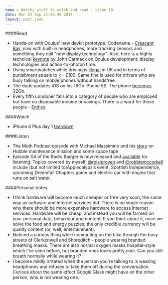 ```yaml
---
name : Worthy stuff to watch and read - issue 10
date: Mon 22 Sep 21:55:45 2014
layout: post.jade
---
```


####Read

* Hands-on with Oculus' new devkit prototype. Codename - [Crescent Bay](http://www.theverge.com/2014/9/20/6661525/oculus-crescent-bay-prototype-headset-hands-on), now with built-in headphones, more tracking sensors and something they call "new display technology". Also, here is a highly technical [keynote](http://youtu.be/nqzpAbK9qFk) by John Carmack on Oculus development, display technologies and action-to-photon time.
* Using smartwatches while driving is [illegal](http://www.bbc.co.uk/news/technology-29238264) in UK and in terms of punishment equals to <= £100. Same fine is used for drivers who are busy talking on mobile phones without handsfree.
* The dude updates iOS on his 16Gb iPhone 5S. The phone [becomes](http://www.reddit.com/r/apple/comments/2gxwd7/okay_this_sounds_insanely_stupid_but_i_updated_my/) 32Gb.
* Every fifth Londoner falls into a category of people who are employed but have no disposable income or savings. There is a word for those people - [Endies](http://www.telegraph.co.uk/lifestyle/11097161/Yuppies-flashed-the-cash-but-todays-Endies-have-to-watch-their-pennies.html).

####Watch

* iPhone 6 Plus day 1 [teardown](https://www.ifixit.com/Teardown/iPhone+6+Plus+Teardown/29206)

####Listen

* The Moth Podcast episode with Michael Massimino and his [story](https://itunes.apple.com/gb/podcast/michael-massimino-view-earth/id275699983?i=318180244&mt=2) on Hubble maintenance mission and some space tape
* Episode 04 of the Radio Badger is now released and [available](http://radiobadger.com/posts/2014-09-19.html) for listening. Topics covered by myself, [@roisiproven](https://twitter.com/roisiproven) and [@robbiemccorkell](https://twitter.com/robbiemccorkell) include (but not limited to)Applecalypsis event, Scottish Independence, upcoming Dreamfall Chapters game and electric car with engine that runs on salt water.

####Personal notes

* I think hardware will become much cheaper or free very soon, the same way as software and internet services did. There is no single reason why there should be more expensive hardware to access internet services. Hardware will be cheap, and instead you will be farmed on your personal data, behaviour and content. If you think about it, once we solve the food and energy puzzles, the only credible currency will be quality content (or, well, entertainment).
* Noticed a curious thing while commuting on the bike through the busy streets of Clerkenwell and Shoreditch - people wearing branded breathing masks. There are also normal oxygen masks hospital-style which I've seen before, but branded ones looks pretty cool. Can you still breath normally while wearing it?
* I become mildly irritated when the person you're talking to is wearing headphones and refuses to take them off during the conversation. Curious about the same effect Google Glass might have on the other person, who is not wearing one.
